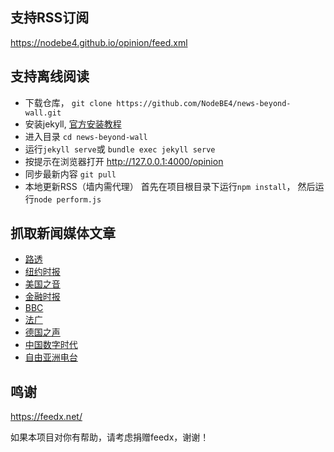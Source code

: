 支持RSS订阅
------

https://nodebe4.github.io/opinion/feed.xml

支持离线阅读
------
- 下载仓库， `git clone https://github.com/NodeBE4/news-beyond-wall.git`
- 安装jekyll, [官方安装教程](https://jekyllrb.com/docs/installation/)
- 进入目录 `cd news-beyond-wall`
- 运行`jekyll serve`或 `bundle exec jekyll serve`
- 按提示在浏览器打开 http://127.0.0.1:4000/opinion
- 同步最新内容 `git pull`
- 本地更新RSS（墙内需代理） 首先在项目根目录下运行`npm install`， 然后运行`node perform.js`

抓取新闻媒体文章
------

- [路透](lists/路透.md)
- [纽约时报](lists/纽约时报.md)
- [美国之音](lists/美国之音.md)
- [金融时报](lists/金融时报.md)
- [BBC](lists/BBC.md)
- [法广](lists/法广.md)
- [德国之声](lists/德国之声.md)
- [中国数字时代](lists/中国数字时代.md)
- [自由亚洲电台](lists/自由亚洲电台.md)

鸣谢
------

https://feedx.net/

如果本项目对你有帮助，请考虑捐赠feedx，谢谢！
